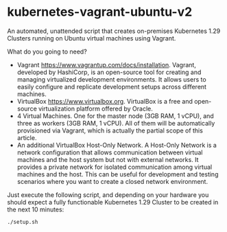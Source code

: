 # kubernetes-vagrant-ubuntu-v2

An automated, unattended script that creates on-premises Kubernetes 1.29 Clusters running on Ubuntu virtual machines using Vagrant.

What do you going to need?
- Vagrant https://www.vagrantup.com/docs/installation. Vagrant, developed by HashiCorp, is an open-source tool for creating and managing virtualized development environments. It allows users to easily configure and replicate development setups across different machines.
- VirtualBox https://www.virtualbox.org. VirtualBox is a free and open-source virtualization platform offered by Oracle.
- 4 Virtual Machines. One for the master node (3GB RAM, 1 vCPU), and three as workers (3GB RAM, 1 vCPU). All of them will be automatically provisioned via Vagrant, which is actually the partial scope of this article.
- An additional VirtualBox Host-Only Network. A Host-Only Network is a network configuration that allows communication between virtual machines and the host system but not with external networks. It provides a private network for isolated communication among virtual machines and the host. This can be useful for development and testing scenarios where you want to create a closed network environment.

Just execute the following script, and depending on your hardware you should expect a fully functionable Kubernetes 1.29 Cluster to be created in the next 10 minutes:

```
./setup.sh
```

